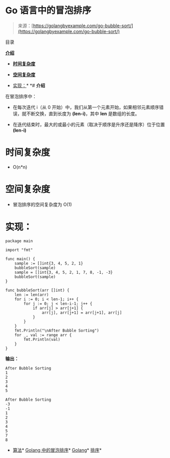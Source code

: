 <!--yml

类别：未分类

日期：2024-10-13 06:06:23

-->

# Go 语言中的冒泡排序

> 来源：[https://golangbyexample.com/go-bubble-sort/](https://golangbyexample.com/go-bubble-sort/)

目录

**[介绍](#Introduction "Introduction")**

+   **[时间复杂度](#Time_Complexity "Time Complexity")**

+   **[空间复杂度](#Space_Complexity "Space Complexity")**

+   [实现：](#Implementation "Implementation:")*  *# **介绍**

在冒泡排序中：

+   在每次迭代 i（从 0 开始）中，我们从第一个元素开始，如果相邻元素顺序错误，就不断交换，直到长度为 **(len-i)**，其中 **len** 是数组的长度。

+   在迭代结束时，最大的或最小的元素（取决于顺序是升序还是降序）位于位置 **(len-i)**

# **时间复杂度**

+   O(n*n)

# **空间复杂度**

+   冒泡排序的空间复杂度为 O(1)

# **实现：**

```
package main

import "fmt"

func main() {
    sample := []int{3, 4, 5, 2, 1}
    bubbleSort(sample)
    sample = []int{3, 4, 5, 2, 1, 7, 8, -1, -3}
    bubbleSort(sample)
}

func bubbleSort(arr []int) {
    len := len(arr)
    for i := 0; i < len-1; i++ {
        for j := 0; j < len-i-1; j++ {
            if arr[j] > arr[j+1] {
                arr[j], arr[j+1] = arr[j+1], arr[j]
            }
        }
    }
    fmt.Println("\nAfter Bubble Sorting")
    for _, val := range arr {
        fmt.Println(val)
    }
}
```

**输出：**

```
After Bubble Sorting
1
2
3
4
5

After Bubble Sorting
-3
-1
1
2
3
4
5
7
8
```

+   [算法](https://golangbyexample.com/tag/algorithms/)*   [Golang 中的冒泡排序](https://golangbyexample.com/tag/bubble-sort-in-golang/)*   [Golang](https://golangbyexample.com/tag/golang/)*   [排序](https://golangbyexample.com/tag/sort/)*
